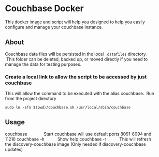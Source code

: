 # Couchbase Docker
This docker image and script will help you designed to help you easily configure and manage your couchbase instance.

## About
Couchbase data files will be persisted in the local `.datafiles` directory.  This folder can be deleted, backed up, or moved directly if you need to manage the data for testing purposes.

### Create a local link to allow the script to be accessed by just couchbase
This will allow the command to be executed with the alias couchbase.  Run from the project directory
```
sudo ln -sfn $(pwd)/couchbase.sh /usr/local/sbin/couchbase
```

## Usage
couchbase              Start couchbase will use default ports 8091-8094 and 11210
couchbase -h           Show help
couchbase -r           This will refresh the discovery-couchbase image (Only needed if discovery-couchbase updates)